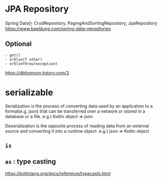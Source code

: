 # JPA Repository

Spring Data는 CrudRepository, PagingAndSortingRepository, JpaRepository  
https://www.baeldung.com/spring-data-repositories


## Optional<T>
    - get()
    - orElse(T other)
    - orElseThrow(exception)  
https://dbbymoon.tistory.com/3

# serializable

Serialization is the process of converting data used by an application to a format(e.g. json) that can be transferred over a network or stored in a database or a file.
    e.g.) Kotlin object => json

Deserialization is the opposite process of reading data from an external source and converting it into a runtime object. 
    e.g.) json => Kotlin object

## `is`
## `as` : type casting
https://kotlinlang.org/docs/reference/typecasts.html
